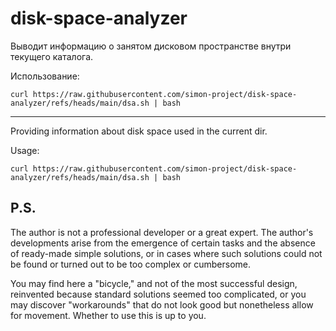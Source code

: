 # disk-space-analyzer

Выводит информацию о занятом дисковом пространстве внутри текущего каталога.

Использование:
```
curl https://raw.githubusercontent.com/simon-project/disk-space-analyzer/refs/heads/main/dsa.sh | bash
```

* * * 

Providing information about disk space used in the current dir. 

Usage:

```
curl https://raw.githubusercontent.com/simon-project/disk-space-analyzer/refs/heads/main/dsa.sh | bash
```

## P.S.

The author is not a professional developer or a great expert.
The author's developments arise from the emergence of certain tasks and
the absence of ready-made simple solutions, or in cases where such
solutions could not be found or turned out to be too complex or
cumbersome.

You may find here a "bicycle," and not of the most successful design,
reinvented because standard solutions seemed too complicated, or you may
discover "workarounds" that do not look good but nonetheless allow for
movement. Whether to use this is up to you.
